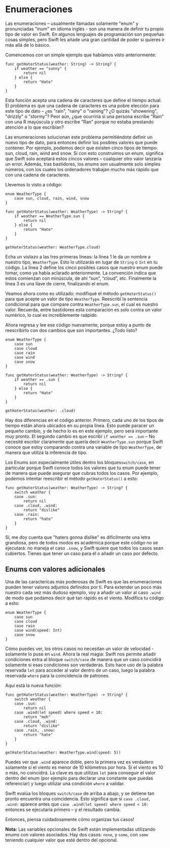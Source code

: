 # Enumeraciones

Las enumeraciones – usualmente llamadas solamente "enum" y pronunciadas "inum" en idioma inglés - son una manera de definir tu propio tipo de valor en Swift. En algunos lenguajes de programación son pequeñas cosas simples, pero Swift les añade una gran cantidad de poder si quieres ir más allá de lo básico.

Comencemos con un simple ejemplo que habíamos visto anteriormente:

    func getHaterStatus(weather: String) -> String? {
        if weather == "sunny" {
            return nil
        } else {
            return "Hate"
        }
    }

Esta función acepta una cadena de caracteres que define el tiempo actual. El problema es que una cadena de caracteres es una pobre elección para este tipo de dato – ¿es "rain", "rainy" o "raining"? ¿O quizás "showering", "drizzly" o "stormy"? Peor aún, ¿que ocurriría si una persona escribe "Rain" con una R mayúscula y otro escribe "Ran" porque no estaba prestando atención a lo que escribían?

Las enumeraciones solucionan este problema permitiéndote definir un nuevo tipo de dato, para entonces definir los posibles valores que puede contener. Por ejemplo, podemos decir que existen cinco tipos de tiempo: sun, cloud, rain, wind and snow. Si con esto construimos un enum, significa que Swift solo aceptará estos cincos valores – cualquier otro valor lanzaría un error. Además, tras bastidores, los enums son usualmente solo simples números, con los cuales los ordenadores trabajan mucho más rápido que con una cadena de caracteres.

Llevemos lo visto a código:

    enum WeatherType {
        case sun, cloud, rain, wind, snow
    }

    func getHaterStatus(weather: WeatherType) -> String? {
        if weather == WeatherType.sun {
            return nil
        } else {
            return "Hate"
        }
    }

    getHaterStatus(weather: WeatherType.cloud)

Echa un vistazo a las tres primeras líneas: la línea 1 le da un nombre a nuestro tipo, `WeatherType`. Esto lo utilizarás en lugar de `String` o `Int` en tu código. La línea 2 define los cinco posibles casos que nuestro enum puede tomar, como ya había aclarado anteriormente. La convención indica que estos comienzan con minúscula, de ahí “sun”, “cloud”, etc. Finalmente la línea 3 es una llave de cierre, finalizando el enum.

Veamos ahora como es utilizado: modifiqué el método `getHaterStatus()` para que acepte un valor de tipo `WeatherType`. Reescribí la sentencia condicional para que compare contra `WeatherType.sun`, el cual es nuestro valor. Recuerda, entre bastidores esta comparación es solo contra un valor numérico, lo cual es increíblemente raápido.

Ahora regresa y lee ese código nuevamente, porque estoy a punto de reescribirlo con dos cambios que son importantes. ¿Todo listo?

    enum WeatherType {
        case sun
        case cloud
        case rain
        case wind
        case snow
    }

    func getHaterStatus(weather: WeatherType) -> String? {
        if weather == .sun {
            return nil
        } else {
            return "Hate"
        }
    }

    getHaterStatus(weather: .cloud)

Hay dos diferencias en el código anterior. Primero, cada uno de los tipos de tiempo están ahora ubicados en su propia línea. Esto puede paracer un pequeño cambio, y de hecho lo es en este ejemplo, pero será importante muy pronto. El segundo cambio es que escribí `if weather == .sun` – No necesité escribir claramente que quería decir `WeatherType.sun` porque Swift conoce que estoy comparando contra una variable de tipo `WeatherType`, de manera que utiliza la inferencia de tipo.

Los Enums son especialmente útiles dentro los bloques`switch/case`, en particular porque Swift conoce todos los valores que tu enum puede tener de manera que puede asegurar que cubras todos los casos. Por ejemplo, podemos intentar reescribir el método `getHaterStatus()` a esto:

    func getHaterStatus(weather: WeatherType) -> String? {
        switch weather {
        case .sun:
            return nil
        case .cloud, .wind:
            return "dislike"
        case .rain:
            return "hate"
        }
    }

Sí, me doy cuenta que "haters gonna dislike" es difícilmente una letra grandiosa, pero de todos modos es académica porque este código no se ejecutará: no maneja el caso `.snow`, y Swift quiere que todos los casos sean cubiertos. Tienes que tener un caso para él o añadir un caso por defecto.

## Enums con valores adicionales

Una de las caracterícas más poderosas de Swift es que las enumeraciones pueden tener valores adjuntos definidos por ti. Para extender un poco más nuestro cada vez más dudoso ejemplo, voy a añadir un valor al caso `.wind` de modo que podamos decir qué tan rápido es el viento. Modifica tu código a esto:

    enum WeatherType {
        case sun
        case cloud
        case rain
        case wind(speed: Int)
        case snow
    }

Cómo puedes ver, los otros casos no necesitan un valor de velocidad - solamente lo puse en `wind`. Ahora la real magia: Swift nos permite añadir condiciones extra al bloque `switch/case` de manera que un caso coincidirá solamente si esas condiciones son verdaderas. Esto hace uso de la palabra reservada `let` para acceder al valor dentro de un caso, luego la palabra reservada `where` para la coincidencia de patrones.

Aquí está la nueva función:

    func getHaterStatus(weather: WeatherType) -> String? {
        switch weather {
        case .sun:
            return nil
        case .wind(let speed) where speed < 10:
            return "meh"
        case .cloud, .wind:
            return "dislike"
        case .rain, .snow:
            return "hate"
        }
    }

    getHaterStatus(weather: WeatherType.wind(speed: 5))

Puedes ver que `.wind` aparece doble, pero la primera vez es verdadero solamente si el viento es menor de 10 kilómetros por hora. Si el viento es 10 o más, no coincidirá. La clave es que utilizas `let` para conseguir el valor dentro del enum (por ejemplo para declarar una constante que puedas referenciar) y luego utilizar una condición  `where` a validar.

Swift evalúa los bloques `switch/case` de arriba a abajo, y se detiene tan pronto encuentra una coincidencia. Esto significa que si `case .cloud, .wind:` aparece antes que `case .wind(let speed) where speed < 10:` entonces se ejecutaría primero – y el resultado cambia.

Entonces, piensa cuidadosamente cómo organizas tus casos!

**Nota:** Las variables opcionales de Swift están implementadas utilizando enums con valores asociados. Hay dos casos: `none`, y `some`, con `some` teniendo cualquier valor que esté dentro del opcional.
